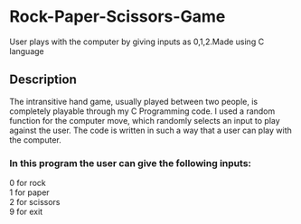 # Rock-Paper-Scissors-Game
User plays with the computer by giving inputs as 0,1,2.Made using C language
## Description
The intransitive hand game, usually played between two people, is completely playable through my C Programming code. I used a random function for the computer move, which randomly selects an input to play against the user. The code is written in such a way that a user can play with the computer.

### In this program the user can give the following inputs:
0 for rock\
1 for paper\
2 for scissors\
9 for exit
